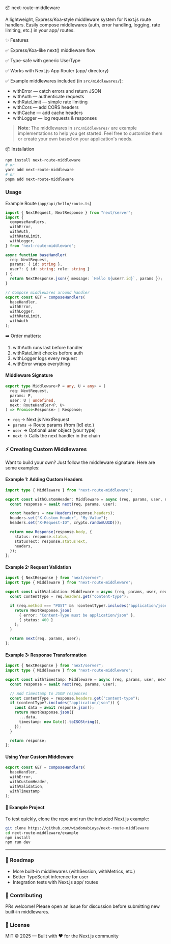 📦 next-route-middleware

A lightweight, Express/Koa-style middleware system for Next.js route handlers.
Easily compose middlewares (auth, error handling, logging, rate limiting, etc.) in your app/ routes.

✨ Features

✅ Express/Koa-like next() middleware flow

✅ Type-safe with generic UserType

✅ Works with Next.js App Router (app/ directory)

✅ Example middlewares included (in `src/middlewares/`):

- withError — catch errors and return JSON
- withAuth — authenticate requests
- withRateLimit — simple rate limiting
- withCors — add CORS headers
- withCache — add cache headers
- withLogger — log requests & responses

> **Note:** The middlewares in `src/middlewares/` are example implementations to help you get started. Feel free to customize them or create your own based on your application's needs.

📦 Installation

```bash
npm install next-route-middleware
# or
yarn add next-route-middleware
# or
pnpm add next-route-middleware
```

### Usage
Example Route (`app/api/hello/route.ts`)

```typescript
import { NextRequest, NextResponse } from "next/server";
import {
  composeHandlers,
  withError,
  withAuth,
  withRateLimit,
  withLogger,
} from "next-route-middleware";

async function baseHandler(
  req: NextRequest,
  params: { id: string },
  user?: { id: string; role: string }
) {
  return NextResponse.json({ message: `Hello ${user?.id}`, params });
}

// Compose middlewares around handler
export const GET = composeHandlers(
  baseHandler,
  withError,
  withLogger,
  withRateLimit,
  withAuth
);

```

➡️ Order matters:
1. withAuth runs last before handler
2. withRateLimit checks before auth
3. withLogger logs every request
4. withError wraps everything


#### Middleware Signature
```typescript
export type Middleware<P = any, U = any> = (
  req: NextRequest,
  params: P,
  user: U | undefined,
  next: RouteHandler<P, U>
) => Promise<Response> | Response;
```

- `req` → Next.js NextRequest
- `params` → Route params (from [id] etc.)
- `user` → Optional user object (your type)
- `next` → Calls the next handler in the chain

### ⚡ Creating Custom Middlewares
Want to build your own? Just follow the middleware signature. Here are some examples:

#### Example 1: Adding Custom Headers
```typescript
import type { Middleware } from "next-route-middleware";

export const withCustomHeader: Middleware = async (req, params, user, next) => {
  const response = await next(req, params, user);

  const headers = new Headers(response.headers);
  headers.set("X-Custom-Header", "My-Value");
  headers.set("X-Request-ID", crypto.randomUUID());

  return new Response(response.body, {
    status: response.status,
    statusText: response.statusText,
    headers,
  });
};
```

#### Example 2: Request Validation
```typescript
import { NextResponse } from "next/server";
import type { Middleware } from "next-route-middleware";

export const withValidation: Middleware = async (req, params, user, next) => {
  const contentType = req.headers.get("content-type");

  if (req.method === "POST" && !contentType?.includes("application/json")) {
    return NextResponse.json(
      { error: "Content-Type must be application/json" },
      { status: 400 }
    );
  }

  return next(req, params, user);
};
```

#### Example 3: Response Transformation
```typescript
import { NextResponse } from "next/server";
import type { Middleware } from "next-route-middleware";

export const withTimestamp: Middleware = async (req, params, user, next) => {
  const response = await next(req, params, user);

  // Add timestamp to JSON responses
  const contentType = response.headers.get("content-type");
  if (contentType?.includes("application/json")) {
    const data = await response.json();
    return NextResponse.json({
      ...data,
      timestamp: new Date().toISOString(),
    });
  }

  return response;
};
```

#### Using Your Custom Middleware
```typescript
export const GET = composeHandlers(
  baseHandler,
  withError,
  withCustomHeader,
  withValidation,
  withTimestamp
);
```

#### 📖 Example Project

To test quickly, clone the repo and run the included Next.js example:

```bash
git clone https://github.com/wisdomabioye/next-route-middleware
cd next-route-middleware/example
npm install
npm run dev
```

___

### 📝 Roadmap

- More built-in middlewares (withSession, withMetrics, etc.)
- Better TypeScript inference for user
- Integration tests with Next.js app/ routes

### 🤝 Contributing
PRs welcome! Please open an issue for discussion before submitting new built-in middlewares.

### 📜 License
MIT © 2025 — Built with ❤️ for the Next.js community